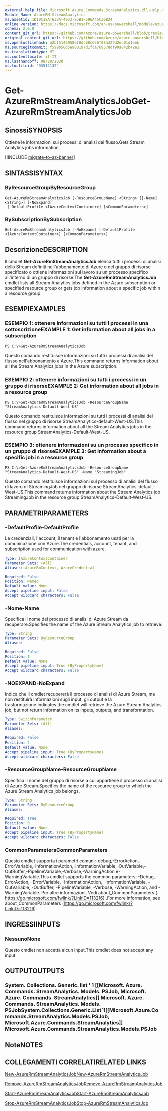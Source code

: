 ```yaml
---
external help file: Microsoft.Azure.Commands.StreamAnalytics.dll-Help.xml
Module Name: AzureRM.StreamAnalytics
ms.assetid: 1D10C1EA-632A-4953-85B1-596A45C30B24
online version: https://docs.microsoft.com/en-us/powershell/module/azurerm.streamanalytics/get-azurermstreamanalyticsjob
schema: 2.0.0
content_git_url: https://github.com/Azure/azure-powershell/blob/preview/src/ResourceManager/StreamAnalytics/Commands.StreamAnalytics/help/Get-AzureRmStreamAnalyticsJob.md
original_content_git_url: https://github.com/Azure/azure-powershell/blob/preview/src/ResourceManager/StreamAnalytics/Commands.StreamAnalytics/help/Get-AzureRmStreamAnalyticsJob.md
ms.openlocfilehash: a2bf5146958e10dc60c656f08a329d2ec01d1eeb
ms.sourcegitcommit: f599b50d5e980197d1fca769378df90a842b42a1
ms.translationtype: MT
ms.contentlocale: it-IT
ms.lasthandoff: 08/20/2020
ms.locfileid: "93512132"
---
```

# <span data-ttu-id="c7a4f-101">Get-AzureRmStreamAnalyticsJob</span><span class="sxs-lookup"><span data-stu-id="c7a4f-101">Get-AzureRmStreamAnalyticsJob</span></span>

## <span data-ttu-id="c7a4f-102">Sinossi</span><span class="sxs-lookup"><span data-stu-id="c7a4f-102">SYNOPSIS</span></span>
<span data-ttu-id="c7a4f-103">Ottiene le informazioni sui processi di analisi del flusso.</span><span class="sxs-lookup"><span data-stu-id="c7a4f-103">Gets Stream Analytics jobs information.</span></span>

[!INCLUDE [migrate-to-az-banner](../../includes/migrate-to-az-banner.md)]

## <span data-ttu-id="c7a4f-104">SINTASSI</span><span class="sxs-lookup"><span data-stu-id="c7a4f-104">SYNTAX</span></span>

### <span data-ttu-id="c7a4f-105">ByResourceGroup</span><span class="sxs-lookup"><span data-stu-id="c7a4f-105">ByResourceGroup</span></span>
```
Get-AzureRmStreamAnalyticsJob [-ResourceGroupName] <String> [[-Name] <String>] [-NoExpand]
 [-DefaultProfile <IAzureContextContainer>] [<CommonParameters>]
```

### <span data-ttu-id="c7a4f-106">BySubscription</span><span class="sxs-lookup"><span data-stu-id="c7a4f-106">BySubscription</span></span>
```
Get-AzureRmStreamAnalyticsJob [-NoExpand] [-DefaultProfile <IAzureContextContainer>] [<CommonParameters>]
```

## <span data-ttu-id="c7a4f-107">Descrizione</span><span class="sxs-lookup"><span data-stu-id="c7a4f-107">DESCRIPTION</span></span>
<span data-ttu-id="c7a4f-108">Il cmdlet **Get-AzureRmStreamAnalyticsJob** elenca tutti i processi di analisi dello Stream definiti nell'abbonamento di Azure o nel gruppo di risorse specificato o ottiene informazioni sul lavoro su un processo specifico all'interno di un gruppo di risorse.</span><span class="sxs-lookup"><span data-stu-id="c7a4f-108">The **Get-AzureRmStreamAnalyticsJob** cmdlet lists all Stream Analytics jobs defined in the Azure subscription or specified resource group or gets job information about a specific job within a resource group.</span></span>

## <span data-ttu-id="c7a4f-109">ESEMPI</span><span class="sxs-lookup"><span data-stu-id="c7a4f-109">EXAMPLES</span></span>

### <span data-ttu-id="c7a4f-110">ESEMPIO 1: ottenere informazioni su tutti i processi in una sottoscrizione</span><span class="sxs-lookup"><span data-stu-id="c7a4f-110">EXAMPLE 1: Get information about all jobs in a subscription</span></span>
```
PS C:\>Get-AzureRmStreamAnalyticsJob
```

<span data-ttu-id="c7a4f-111">Questo comando restituisce informazioni su tutti i processi di analisi del flusso nell'abbonamento a Azure.</span><span class="sxs-lookup"><span data-stu-id="c7a4f-111">This command returns information about all the Stream Analytics jobs in the Azure subscription.</span></span>

### <span data-ttu-id="c7a4f-112">ESEMPIO 2: ottenere informazioni su tutti i processi in un gruppo di risorse</span><span class="sxs-lookup"><span data-stu-id="c7a4f-112">EXAMPLE 2: Get information about all jobs in a resource group</span></span>
```
PS C:\>Get-AzureRmStreamAnalyticsJob -ResourceGroupName "StreamAnalytics-Default-West-US"
```

<span data-ttu-id="c7a4f-113">Questo comando restituisce informazioni su tutti i processi di analisi del flusso nel gruppo di risorse StreamAnalytics-default-West-US.</span><span class="sxs-lookup"><span data-stu-id="c7a4f-113">This command returns information about all the Stream Analytics jobs in the resource group StreamAnalytics-Default-West-US.</span></span>

### <span data-ttu-id="c7a4f-114">ESEMPIO 3: ottenere informazioni su un processo specifico in un gruppo di risorse</span><span class="sxs-lookup"><span data-stu-id="c7a4f-114">EXAMPLE 3: Get information about a specific job in a resource group</span></span>
```
PS C:\>Get-AzureRmStreamAnalyticsJob -ResourceGroupName "StreamAnalytics-Default-West-US" -Name "StreamingJob"
```

<span data-ttu-id="c7a4f-115">Questo comando restituisce informazioni sul processo di analisi del flusso di lavoro di StreamingJob nel gruppo di risorse StreamAnalytics-default-West-US.</span><span class="sxs-lookup"><span data-stu-id="c7a4f-115">This command returns information about the Stream Analytics job StreamingJob in the resource group StreamAnalytics-Default-West-US.</span></span>

## <span data-ttu-id="c7a4f-116">PARAMETRI</span><span class="sxs-lookup"><span data-stu-id="c7a4f-116">PARAMETERS</span></span>

### <span data-ttu-id="c7a4f-117">-DefaultProfile</span><span class="sxs-lookup"><span data-stu-id="c7a4f-117">-DefaultProfile</span></span>
<span data-ttu-id="c7a4f-118">Le credenziali, l'account, il tenant e l'abbonamento usati per la comunicazione con Azure.</span><span class="sxs-lookup"><span data-stu-id="c7a4f-118">The credentials, account, tenant, and subscription used for communication with azure.</span></span>

```yaml
Type: IAzureContextContainer
Parameter Sets: (All)
Aliases: AzureRmContext, AzureCredential

Required: False
Position: Named
Default value: None
Accept pipeline input: False
Accept wildcard characters: False
```

### <span data-ttu-id="c7a4f-119">-Nome</span><span class="sxs-lookup"><span data-stu-id="c7a4f-119">-Name</span></span>
<span data-ttu-id="c7a4f-120">Specifica il nome del processo di analisi di Azure Stream da recuperare.</span><span class="sxs-lookup"><span data-stu-id="c7a4f-120">Specifies the name of the Azure Stream Analytics job to retrieve.</span></span>

```yaml
Type: String
Parameter Sets: ByResourceGroup
Aliases: 

Required: False
Position: 1
Default value: None
Accept pipeline input: True (ByPropertyName)
Accept wildcard characters: False
```

### <span data-ttu-id="c7a4f-121">-NOEXPAND</span><span class="sxs-lookup"><span data-stu-id="c7a4f-121">-NoExpand</span></span>
<span data-ttu-id="c7a4f-122">Indica che il cmdlet recupererà il processo di analisi di Azure Stream, ma non restituirà informazioni sugli input, gli output e la trasformazione.</span><span class="sxs-lookup"><span data-stu-id="c7a4f-122">Indicates the cmdlet will retrieve the Azure Stream Analytics job, but not return information on its inputs, outputs, and transformation.</span></span>

```yaml
Type: SwitchParameter
Parameter Sets: (All)
Aliases: 

Required: False
Position: 2
Default value: None
Accept pipeline input: True (ByPropertyName)
Accept wildcard characters: False
```

### <span data-ttu-id="c7a4f-123">-ResourceGroupName</span><span class="sxs-lookup"><span data-stu-id="c7a4f-123">-ResourceGroupName</span></span>
<span data-ttu-id="c7a4f-124">Specifica il nome del gruppo di risorse a cui appartiene il processo di analisi di Azure Stream.</span><span class="sxs-lookup"><span data-stu-id="c7a4f-124">Specifies the name of the resource group to which the Azure Stream Analytics job belongs.</span></span>

```yaml
Type: String
Parameter Sets: ByResourceGroup
Aliases: 

Required: True
Position: 0
Default value: None
Accept pipeline input: True (ByPropertyName)
Accept wildcard characters: False
```

### <span data-ttu-id="c7a4f-125">CommonParameters</span><span class="sxs-lookup"><span data-stu-id="c7a4f-125">CommonParameters</span></span>
<span data-ttu-id="c7a4f-126">Questo cmdlet supporta i parametri comuni:-debug,-ErrorAction,-ErrorVariable,-InformationAction,-InformationVariable,-OutVariable,-OutBuffer,-PipelineVariable,-Verbose,-WarningAction e-WarningVariable.</span><span class="sxs-lookup"><span data-stu-id="c7a4f-126">This cmdlet supports the common parameters: -Debug, -ErrorAction, -ErrorVariable, -InformationAction, -InformationVariable, -OutVariable, -OutBuffer, -PipelineVariable, -Verbose, -WarningAction, and -WarningVariable.</span></span> <span data-ttu-id="c7a4f-127">Per altre informazioni, Vedi about_CommonParameters ( https://go.microsoft.com/fwlink/?LinkID=113216) .</span><span class="sxs-lookup"><span data-stu-id="c7a4f-127">For more information, see about_CommonParameters (https://go.microsoft.com/fwlink/?LinkID=113216).</span></span>

## <span data-ttu-id="c7a4f-128">INGRESSI</span><span class="sxs-lookup"><span data-stu-id="c7a4f-128">INPUTS</span></span>

### <span data-ttu-id="c7a4f-129">Nessuno</span><span class="sxs-lookup"><span data-stu-id="c7a4f-129">None</span></span>
<span data-ttu-id="c7a4f-130">Questo cmdlet non accetta alcun input.</span><span class="sxs-lookup"><span data-stu-id="c7a4f-130">This cmdlet does not accept any input.</span></span>

## <span data-ttu-id="c7a4f-131">OUTPUT</span><span class="sxs-lookup"><span data-stu-id="c7a4f-131">OUTPUTS</span></span>

### <span data-ttu-id="c7a4f-132">System. Collections. Generic. list ' 1 [[Microsoft. Azure. Commands. StreamAnalytics. Models. PSJob, Microsoft. Azure. Commands. StreamAnalytics]] Microsoft. Azure. Commands. StreamAnalytics. Models. PSJob</span><span class="sxs-lookup"><span data-stu-id="c7a4f-132">System.Collections.Generic.List\`1[[Microsoft.Azure.Commands.StreamAnalytics.Models.PSJob, Microsoft.Azure.Commands.StreamAnalytics]]            Microsoft.Azure.Commands.StreamAnalytics.Models.PSJob</span></span>

## <span data-ttu-id="c7a4f-133">Note</span><span class="sxs-lookup"><span data-stu-id="c7a4f-133">NOTES</span></span>

## <span data-ttu-id="c7a4f-134">COLLEGAMENTI CORRELATI</span><span class="sxs-lookup"><span data-stu-id="c7a4f-134">RELATED LINKS</span></span>

[<span data-ttu-id="c7a4f-135">New-AzureRmStreamAnalyticsJob</span><span class="sxs-lookup"><span data-stu-id="c7a4f-135">New-AzureRmStreamAnalyticsJob</span></span>](./New-AzureRmStreamAnalyticsJob.md)

[<span data-ttu-id="c7a4f-136">Remove-AzureRmStreamAnalyticsJob</span><span class="sxs-lookup"><span data-stu-id="c7a4f-136">Remove-AzureRmStreamAnalyticsJob</span></span>](./Remove-AzureRmStreamAnalyticsJob.md)

[<span data-ttu-id="c7a4f-137">Start-AzureRmStreamAnalyticsJob</span><span class="sxs-lookup"><span data-stu-id="c7a4f-137">Start-AzureRmStreamAnalyticsJob</span></span>](./Start-AzureRmStreamAnalyticsJob.md)

[<span data-ttu-id="c7a4f-138">Stop-AzureRmStreamAnalyticsJob</span><span class="sxs-lookup"><span data-stu-id="c7a4f-138">Stop-AzureRmStreamAnalyticsJob</span></span>](./Stop-AzureRmStreamAnalyticsJob.md)


